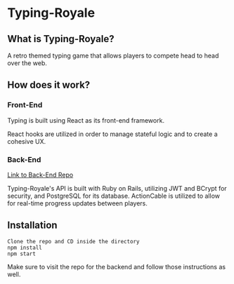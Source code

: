 # Typing-Royale

## What is Typing-Royale?
A retro themed typing game that allows players to compete head to head over the web.

## How does it work?

### Front-End
Typing is built using React as its front-end framework.

React hooks are utilized in order to manage stateful logic and to create a cohesive UX.


### Back-End
[Link to Back-End Repo](https://github.com/wukrit/typing-royale-backend)

Typing-Royale's API is built with Ruby on Rails, utilizing JWT and BCrypt for security, and PostgreSQL for its database. ActionCable is utilized to allow for real-time progress updates between players.

## Installation

    Clone the repo and CD inside the directory
    npm install
    npm start

Make sure to visit the repo for the backend and follow those instructions as well.

